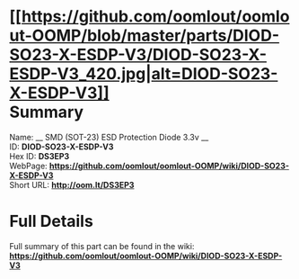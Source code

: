 
[[https://github.com/oomlout/oomlout-OOMP/blob/master/parts/DIOD-SO23-X-ESDP-V3/DIOD-SO23-X-ESDP-V3_420.jpg|alt=DIOD-SO23-X-ESDP-V3]]     
Summary
=================
  
Name: __ SMD (SOT-23) ESD Protection Diode 3.3v __    
ID: __DIOD-SO23-X-ESDP-V3__   
Hex ID: __DS3EP3__   
WebPage: __https://github.com/oomlout/oomlout-OOMP/wiki/DIOD-SO23-X-ESDP-V3__   
Short URL: __http://oom.lt/DS3EP3__   

Full Details
==========================
Full summary of this part can be found in the wiki:   
__https://github.com/oomlout/oomlout-OOMP/wiki/DIOD-SO23-X-ESDP-V3__    

